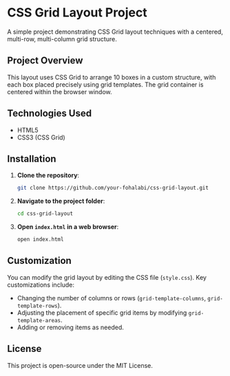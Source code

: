 # CSS Grid Layout Project

A simple project demonstrating CSS Grid layout techniques with a centered, multi-row, multi-column grid structure.

## Project Overview

This layout uses CSS Grid to arrange 10 boxes in a custom structure, with each box placed precisely using grid templates. The grid container is centered within the browser window.

## Technologies Used

- HTML5
- CSS3 (CSS Grid)

## Installation

1. **Clone the repository**:
   ```bash
   git clone https://github.com/your-fohalabi/css-grid-layout.git
   ```

2. **Navigate to the project folder**:
   ```bash
   cd css-grid-layout
   ```

3. **Open `index.html` in a web browser**:
   ```bash
   open index.html
   ```

## Customization

You can modify the grid layout by editing the CSS file (`style.css`). Key customizations include:

- Changing the number of columns or rows (`grid-template-columns`, `grid-template-rows`).
- Adjusting the placement of specific grid items by modifying `grid-template-areas`.
- Adding or removing items as needed.

## License

This project is open-source under the MIT License.